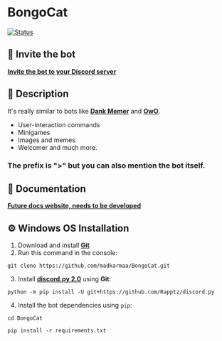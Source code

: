 # BongoCat

[![Status](https://img.shields.io/badge/Bot%20status-In%20development%20--%20OFFLINE-critical?style=for-the-badge&logo=discord&logoColor=critical)](#)

## 📌 Invite the bot

[**Invite the bot to your Discord server**](https://discord.com/api/oauth2/authorize?client_id=941300861785739264&permissions=8&scope=bot)

## 📝 Description

It's really similar to bots like [**Dank Memer**](https://top.gg/bot/270904126974590976) and [**OwO**](https://top.gg/bot/408785106942164992).

- User-interaction commands
- Minigames
- Images and memes
- Welcomer
  and much more.

### The prefix is ">" but you can also mention the bot itself.

## 🔗 Documentation

[**Future docs website, needs to be developed**](#)

## ⚙️ Windows OS Installation

1. Download and install [**Git**](https://git-scm.com/download/)
2. Run this command in the console:

```
git clone https://github.com/madkarmaa/BongoCat.git
```

3. Install [**discord.py 2.0**](https://github.com/Rapptz/discord.py) using **Git**:

```
python -m pip install -U git+https://github.com/Rapptz/discord.py
```

4. Install the bot dependencies using `pip`:

```
cd BongoCat
```

```
pip install -r requirements.txt
```
